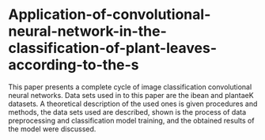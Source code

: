 # Application-of-convolutional-neural-network-in-the-classification-of-plant-leaves-according-to-the-s
This paper presents a complete cycle of image classification convolutional neural networks. Data sets used in
to this paper are the ibean and plantaeK datasets. A theoretical description of the used ones is given procedures and methods, the data sets used are described, shown is the process of data preprocessing and classification model training, and the obtained results of the model were discussed.
